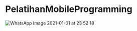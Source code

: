 # PelatihanMobileProgramming
![WhatsApp Image 2021-01-01 at 23 52 18](https://user-images.githubusercontent.com/61035474/103450747-2401f400-4ced-11eb-8a62-b73d64e0ee0f.jpeg)
